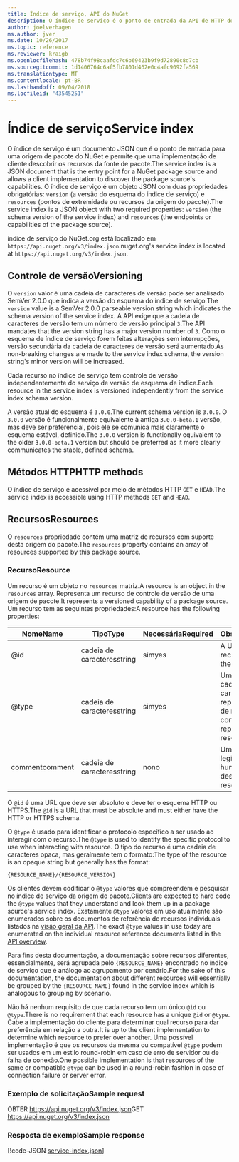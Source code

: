 ```yaml
---
title: Índice de serviço, API do NuGet
description: O índice de serviço é o ponto de entrada da API de HTTP do NuGet e enumera os recursos do servidor.
author: joelverhagen
ms.author: jver
ms.date: 10/26/2017
ms.topic: reference
ms.reviewer: kraigb
ms.openlocfilehash: 478b74f98caafdc7c6b69423b9f9d72890c8d7cb
ms.sourcegitcommit: 1d1406764c6af5fb7801d462e0c4afc9092fa569
ms.translationtype: MT
ms.contentlocale: pt-BR
ms.lasthandoff: 09/04/2018
ms.locfileid: "43545251"
---
```

# <a name="service-index"></a><span data-ttu-id="a715d-103">Índice de serviço</span><span class="sxs-lookup"><span data-stu-id="a715d-103">Service index</span></span>

<span data-ttu-id="a715d-104">O índice de serviço é um documento JSON que é o ponto de entrada para uma origem de pacote do NuGet e permite que uma implementação de cliente descobrir os recursos da fonte de pacote.</span><span class="sxs-lookup"><span data-stu-id="a715d-104">The service index is a JSON document that is the entry point for a NuGet package source and allows a client implementation to discover the package source's capabilities.</span></span> <span data-ttu-id="a715d-105">O índice de serviço é um objeto JSON com duas propriedades obrigatórias: `version` (a versão do esquema do índice de serviço) e `resources` (pontos de extremidade ou recursos da origem do pacote).</span><span class="sxs-lookup"><span data-stu-id="a715d-105">The service index is a JSON object with two required properties: `version` (the schema version of the service index) and `resources`  (the endpoints or capabilities of the package source).</span></span>

<span data-ttu-id="a715d-106">índice de serviço do NuGet.org está localizado em `https://api.nuget.org/v3/index.json`.</span><span class="sxs-lookup"><span data-stu-id="a715d-106">nuget.org's service index is located at `https://api.nuget.org/v3/index.json`.</span></span>

## <a name="versioning"></a><span data-ttu-id="a715d-107">Controle de versão</span><span class="sxs-lookup"><span data-stu-id="a715d-107">Versioning</span></span>

<span data-ttu-id="a715d-108">O `version` valor é uma cadeia de caracteres de versão pode ser analisado SemVer 2.0.0 que indica a versão do esquema do índice de serviço.</span><span class="sxs-lookup"><span data-stu-id="a715d-108">The `version` value is a SemVer 2.0.0 parseable version string which indicates the schema version of the service index.</span></span> <span data-ttu-id="a715d-109">A API exige que a cadeia de caracteres de versão tem um número de versão principal `3`.</span><span class="sxs-lookup"><span data-stu-id="a715d-109">The API mandates that the version string has a major version number of `3`.</span></span> <span data-ttu-id="a715d-110">Como o esquema de índice de serviço forem feitas alterações sem interrupções, versão secundária da cadeia de caracteres de versão será aumentado.</span><span class="sxs-lookup"><span data-stu-id="a715d-110">As non-breaking changes are made to the service index schema, the version string's minor version will be increased.</span></span>

<span data-ttu-id="a715d-111">Cada recurso no índice de serviço tem controle de versão independentemente do serviço de versão de esquema de índice.</span><span class="sxs-lookup"><span data-stu-id="a715d-111">Each resource in the service index is versioned independently from the service index schema version.</span></span>

<span data-ttu-id="a715d-112">A versão atual do esquema é `3.0.0`.</span><span class="sxs-lookup"><span data-stu-id="a715d-112">The current schema version is `3.0.0`.</span></span> <span data-ttu-id="a715d-113">O `3.0.0` versão é funcionalmente equivalente à antiga `3.0.0-beta.1` versão, mas deve ser preferencial, pois ele se comunica mais claramente o esquema estável, definido.</span><span class="sxs-lookup"><span data-stu-id="a715d-113">The `3.0.0` version is functionally equivalent to the older `3.0.0-beta.1` version but should be preferred as it more clearly communicates the stable, defined schema.</span></span>

## <a name="http-methods"></a><span data-ttu-id="a715d-114">Métodos HTTP</span><span class="sxs-lookup"><span data-stu-id="a715d-114">HTTP methods</span></span>

<span data-ttu-id="a715d-115">O índice de serviço é acessível por meio de métodos HTTP `GET` e `HEAD`.</span><span class="sxs-lookup"><span data-stu-id="a715d-115">The service index is accessible using HTTP methods `GET` and `HEAD`.</span></span>

## <a name="resources"></a><span data-ttu-id="a715d-116">Recursos</span><span class="sxs-lookup"><span data-stu-id="a715d-116">Resources</span></span>

<span data-ttu-id="a715d-117">O `resources` propriedade contém uma matriz de recursos com suporte desta origem do pacote.</span><span class="sxs-lookup"><span data-stu-id="a715d-117">The `resources` property contains an array of resources supported by this package source.</span></span>

### <a name="resource"></a><span data-ttu-id="a715d-118">Recurso</span><span class="sxs-lookup"><span data-stu-id="a715d-118">Resource</span></span>

<span data-ttu-id="a715d-119">Um recurso é um objeto no `resources` matriz.</span><span class="sxs-lookup"><span data-stu-id="a715d-119">A resource is an object in the `resources` array.</span></span> <span data-ttu-id="a715d-120">Representa um recurso de controle de versão de uma origem de pacote.</span><span class="sxs-lookup"><span data-stu-id="a715d-120">It represents a versioned capability of a package source.</span></span> <span data-ttu-id="a715d-121">Um recurso tem as seguintes propriedades:</span><span class="sxs-lookup"><span data-stu-id="a715d-121">A resource has the following properties:</span></span>

<span data-ttu-id="a715d-122">Nome</span><span class="sxs-lookup"><span data-stu-id="a715d-122">Name</span></span>          | <span data-ttu-id="a715d-123">Tipo</span><span class="sxs-lookup"><span data-stu-id="a715d-123">Type</span></span>   | <span data-ttu-id="a715d-124">Necessária</span><span class="sxs-lookup"><span data-stu-id="a715d-124">Required</span></span> | <span data-ttu-id="a715d-125">Observações</span><span class="sxs-lookup"><span data-stu-id="a715d-125">Notes</span></span>
------------- | ------ | -------- | -----
@id           | <span data-ttu-id="a715d-126">cadeia de caracteres</span><span class="sxs-lookup"><span data-stu-id="a715d-126">string</span></span> | <span data-ttu-id="a715d-127">sim</span><span class="sxs-lookup"><span data-stu-id="a715d-127">yes</span></span>      | <span data-ttu-id="a715d-128">A URL para o recurso</span><span class="sxs-lookup"><span data-stu-id="a715d-128">The URL to the resource</span></span>
@type         | <span data-ttu-id="a715d-129">cadeia de caracteres</span><span class="sxs-lookup"><span data-stu-id="a715d-129">string</span></span> | <span data-ttu-id="a715d-130">sim</span><span class="sxs-lookup"><span data-stu-id="a715d-130">yes</span></span>      | <span data-ttu-id="a715d-131">Uma constante de cadeia de caracteres que representa o tipo de recurso</span><span class="sxs-lookup"><span data-stu-id="a715d-131">A string constant representing the resource type</span></span>
<span data-ttu-id="a715d-132">comment</span><span class="sxs-lookup"><span data-stu-id="a715d-132">comment</span></span>       | <span data-ttu-id="a715d-133">cadeia de caracteres</span><span class="sxs-lookup"><span data-stu-id="a715d-133">string</span></span> | <span data-ttu-id="a715d-134">no</span><span class="sxs-lookup"><span data-stu-id="a715d-134">no</span></span>       | <span data-ttu-id="a715d-135">Uma descrição legível do recurso</span><span class="sxs-lookup"><span data-stu-id="a715d-135">A human readable description of the resource</span></span>

<span data-ttu-id="a715d-136">O `@id` é uma URL que deve ser absoluto e deve ter o esquema HTTP ou HTTPS.</span><span class="sxs-lookup"><span data-stu-id="a715d-136">The `@id` is a URL that must be absolute and must either have the HTTP or HTTPS schema.</span></span>

<span data-ttu-id="a715d-137">O `@type` é usado para identificar o protocolo específico a ser usado ao interagir com o recurso.</span><span class="sxs-lookup"><span data-stu-id="a715d-137">The `@type` is used to identify the specific protocol to use when interacting with resource.</span></span> <span data-ttu-id="a715d-138">O tipo do recurso é uma cadeia de caracteres opaca, mas geralmente tem o formato:</span><span class="sxs-lookup"><span data-stu-id="a715d-138">The type of the resource is an opaque string but generally has the format:</span></span>

    {RESOURCE_NAME}/{RESOURCE_VERSION}

<span data-ttu-id="a715d-139">Os clientes devem codificar o `@type` valores que compreendem e pesquisar no índice de serviço da origem do pacote.</span><span class="sxs-lookup"><span data-stu-id="a715d-139">Clients are expected to hard code the `@type` values that they understand and look them up in a package source's service index.</span></span> <span data-ttu-id="a715d-140">Exatamente `@type` valores em uso atualmente são enumerados sobre os documentos de referência de recursos individuais listados na [visão geral da API](overview.md#resources-and-schema).</span><span class="sxs-lookup"><span data-stu-id="a715d-140">The exact `@type` values in use today are enumerated on the individual resource reference documents listed in the [API overview](overview.md#resources-and-schema).</span></span>

<span data-ttu-id="a715d-141">Para fins desta documentação, a documentação sobre recursos diferentes, essencialmente, será agrupada pelo `{RESOURCE_NAME}` encontrado no índice de serviço que é análogo ao agrupamento por cenário.</span><span class="sxs-lookup"><span data-stu-id="a715d-141">For the sake of this documentation, the documentation about different resources will essentially be grouped by the `{RESOURCE_NAME}` found in the service index which is analogous to grouping by scenario.</span></span> 

<span data-ttu-id="a715d-142">Não há nenhum requisito de que cada recurso tem um único `@id` ou `@type`.</span><span class="sxs-lookup"><span data-stu-id="a715d-142">There is no requirement that each resource has a unique `@id` or `@type`.</span></span> <span data-ttu-id="a715d-143">Cabe a implementação do cliente para determinar qual recurso para dar preferência em relação a outra.</span><span class="sxs-lookup"><span data-stu-id="a715d-143">It is up to the client implementation to determine which resource to prefer over another.</span></span> <span data-ttu-id="a715d-144">Uma possível implementação é que os recursos da mesma ou compatível `@type` podem ser usados em um estilo round-robin em caso de erro de servidor ou de falha de conexão.</span><span class="sxs-lookup"><span data-stu-id="a715d-144">One possible implementation is that resources of the same or compatible `@type` can be used in a round-robin fashion in case of connection failure or server error.</span></span>

### <a name="sample-request"></a><span data-ttu-id="a715d-145">Exemplo de solicitação</span><span class="sxs-lookup"><span data-stu-id="a715d-145">Sample request</span></span>

<span data-ttu-id="a715d-146">OBTER https://api.nuget.org/v3/index.json</span><span class="sxs-lookup"><span data-stu-id="a715d-146">GET https://api.nuget.org/v3/index.json</span></span>

### <a name="sample-response"></a><span data-ttu-id="a715d-147">Resposta de exemplo</span><span class="sxs-lookup"><span data-stu-id="a715d-147">Sample response</span></span>

[!code-JSON [service-index.json](./_data/service-index.json)]
